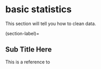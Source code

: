 # basic statistics

This section will tell you how to clean data.

(section-label)=
## Sub Title Here

This is a reference to [](section-label)


